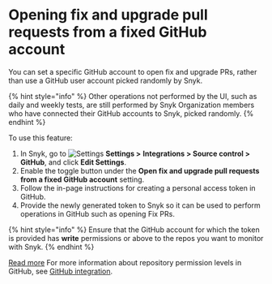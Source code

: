 # Opening fix and upgrade pull requests from a fixed GitHub account

You can set a specific GitHub account to open fix and upgrade PRs, rather than use a GitHub user account picked randomly by Snyk.

{% hint style="info" %}
Other operations not performed by the UI, such as daily and weekly tests, are still performed by Snyk Organization members who have connected their GitHub accounts to Snyk, picked randomly.
{% endhint %}

To use this feature:

1. In Snyk, go to <img src="../../../.gitbook/assets/cog_icon.png" alt="Settings" data-size="line"> **Settings >** **Integrations > Source control > GitHub**, and click **Edit Settings**.
2. Enable the toggle button under the **Open fix and upgrade pull requests from a fixed GitHub account** setting.
3. Follow the in-page instructions for creating a personal access token in GitHub.
4. Provide the newly generated token to Snyk so it can be used to perform operations in GitHub such as opening Fix PRs.

{% hint style="info" %}
Ensure that the GitHub account for which the token is provided has **write** permissions or above to the repos you want to monitor with Snyk.
{% endhint %}

[Read more](https://docs.snyk.io/integrations/git-repository-scm-integrations/github-integration) For more information about repository permission levels in GitHub, see [GitHub integration](../../../scm-ide-and-ci-cd-integrations/snyk-scm-integrations/github.md).
